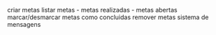 criar metas
listar metas
    - metas realizadas
    - metas abertas
marcar/desmarcar metas como concluidas
remover metas
sistema de mensagens